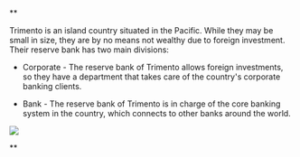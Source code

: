 **

Trimento is an island country situated in the Pacific. While they may be small in size, they are by no means not wealthy due to foreign investment. Their reserve bank has two main divisions:

- Corporate - The reserve bank of Trimento allows foreign investments, so they have a department that takes care of the country's corporate banking clients.
    
- Bank - The reserve bank of Trimento is in charge of the core banking system in the country, which connects to other banks around the world.
    

![](https://lh7-us.googleusercontent.com/IqKYa6lfgYl2jXJTrLjeQQr9Yq9ziJGPTqKOB10LSoJ3sDwz5DeOaoX3j9KlW_TMHsSuQFNIdZpD42pWznnf40O8FH4os8ai8Zok280YdizjRVzmMSmMtt9nclFTFMMusPYsGEVwz8TV442V8rkxtzI)

**